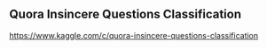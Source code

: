 ## Quora Insincere Questions Classification

https://www.kaggle.com/c/quora-insincere-questions-classification